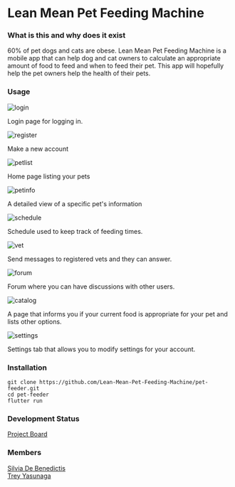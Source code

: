 # Lean Mean Pet Feeding Machine

### What is this and why does it exist
60% of pet dogs and cats are obese. Lean Mean Pet Feeding Machine is a mobile app that can help dog and cat owners to calculate an appropriate amount of food to feed and when to feed their pet. This app will hopefully help the pet owners help the health of their pets.

### Usage
![login](/images/login.png)

Login page for logging in.

![register](/images/signup.png)

Make a new account

![petlist](/images/petlist.png)

Home page listing your pets

![petinfo](/images/petinfo.png)

A detailed view of a specific pet's information

![schedule](/images/schedule.png)

Schedule used to keep track of feeding times.

![vet](/images/vetchat.png)

Send messages to registered vets and they can answer.

![forum](/images/forum.png)

Forum where you can have discussions with other users.

![catalog](/images/catalog.png)

A page that informs you if your current food is appropriate for your pet and lists other options.

![settings](/images/settings.png)

Settings tab that allows you to modify settings for your account.


### Installation
```
git clone https://github.com/Lean-Mean-Pet-Feeding-Machine/pet-feeder.git
cd pet-feeder
flutter run
```

### Development Status
[Project Board](https://github.com/orgs/Lean-Mean-Pet-Feeding-Machine/projects/2)

### Members
[Silvia De Benedictis](https://github.com/silviadebenedictis)\
[Trey Yasunaga](https://github.com/yertsti)


